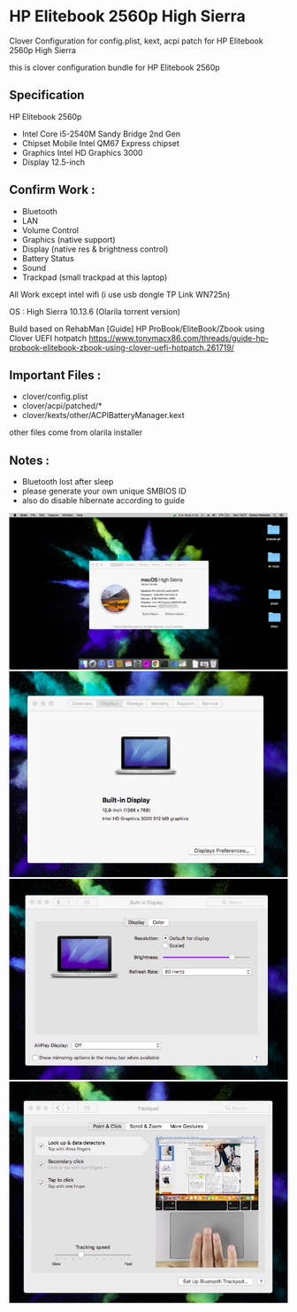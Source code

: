# HP Elitebook 2560p High Sierra
Clover Configuration for config.plist, kext, acpi patch for HP Elitebook 2560p High Sierra

this is clover configuration bundle for HP Elitebook 2560p

## Specification
HP Elitebook 2560p
- Intel Core i5-2540M Sandy Bridge 2nd Gen
- Chipset Mobile Intel QM67 Express chipset
- Graphics Intel HD Graphics 3000
- Display 12.5-inch

## Confirm Work :
- Bluetooth
- LAN
- Volume Control
- Graphics (native support)
- Display (native res & brightness control)
- Battery Status
- Sound
- Trackpad (small trackpad at this laptop)

All Work except intel wifi (i use usb dongle TP Link WN725n)

OS : High Sierra 10.13.6 (Olarila torrent version)

Build based on RehabMan [Guide] HP ProBook/EliteBook/Zbook using Clover UEFI hotpatch 
https://www.tonymacx86.com/threads/guide-hp-probook-elitebook-zbook-using-clover-uefi-hotpatch.261719/

## Important Files :
- clover/config.plist
- clover/acpi/patched/*
- clover/kexts/other/ACPIBatteryManager.kext

other files come from olarila installer

## Notes :
- Bluetooth lost after sleep
- please generate your own unique SMBIOS ID
- also do disable hibernate according to guide



![Image 1](https://raw.githubusercontent.com/psetiawan/hpelitebook2560phighsierra/main/assets/Untitled1.jpeg)
![Image 2](https://raw.githubusercontent.com/psetiawan/hpelitebook2560phighsierra/main/assets/Untitled2.jpeg)
![Image 3](https://raw.githubusercontent.com/psetiawan/hpelitebook2560phighsierra/main/assets/Untitled3.jpeg)
![Image 4](https://raw.githubusercontent.com/psetiawan/hpelitebook2560phighsierra/main/assets/Untitled4.jpeg)

